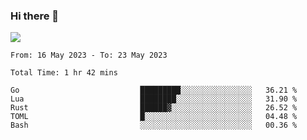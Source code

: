 ### Hi there 👋️

![](https://komarev.com/ghpvc/?username=Loner1024)

<!--START_SECTION:waka-->

```text
From: 16 May 2023 - To: 23 May 2023

Total Time: 1 hr 42 mins

Go                           █████████░░░░░░░░░░░░░░░░   36.21 %
Lua                          ████████░░░░░░░░░░░░░░░░░   31.90 %
Rust                         ██████▓░░░░░░░░░░░░░░░░░░   26.52 %
TOML                         █░░░░░░░░░░░░░░░░░░░░░░░░   04.48 %
Bash                         ░░░░░░░░░░░░░░░░░░░░░░░░░   00.36 %
```

<!--END_SECTION:waka-->




